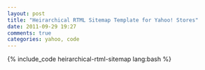 ```yaml
---
layout: post
title: "Heirarchical RTML Sitemap Template for Yahoo! Stores"
date: 2011-09-29 19:27
comments: true
categories: yahoo, code
---
```

<!--more-->
{% include_code heirarchical-rtml-sitemap lang:bash %}
